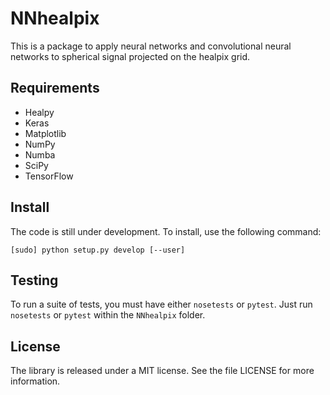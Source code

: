 # NNhealpix

This is a package to apply neural networks and convolutional neural
networks to spherical signal projected on the healpix grid.


## Requirements

- Healpy
- Keras
- Matplotlib
- NumPy
- Numba
- SciPy
- TensorFlow

## Install

The code is still under development. To install, use the following command:
```
[sudo] python setup.py develop [--user]
```


## Testing

To run a suite of tests, you must have either `nosetests` or
`pytest`. Just run `nosetests` or `pytest` within the `NNhealpix`
folder.


## License

The library is released under a MIT license. See the file LICENSE for
more information.
